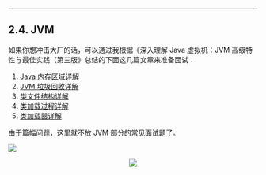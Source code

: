 ------



## 2.4. JVM



如果你想冲击大厂的话，可以通过我根据《深入理解 Java 虚拟机：JVM 高级特性与最佳实践（第三版》总结的下面这几篇文章来准备面试：

1. [Java 内存区域详解](https://javaguide.cn/java/jvm/memory-area.html)
2. [JVM 垃圾回收详解](https://javaguide.cn/java/jvm/jvm-garbage-collection.html)
3. [类文件结构详解](https://javaguide.cn/java/jvm/class-file-structure.html)
4. [类加载过程详解](https://javaguide.cn/java/jvm/class-loading-process.html)
5. [类加载器详解](https://javaguide.cn/java/jvm/classloader.html)

由于篇幅问题，这里就不放 JVM 部分的常见面试题了。

![](https://img-blog.csdnimg.cn/afb9d3be87c64179b8134bc298d33b45.png)

<div align="center">   
    <img src="https://guide-blog-images.oss-cn-shenzhen.aliyuncs.com/github/javaguide/gongzhonghaoxuanchuan.png" style="margin: 0 auto;" />  
</div>